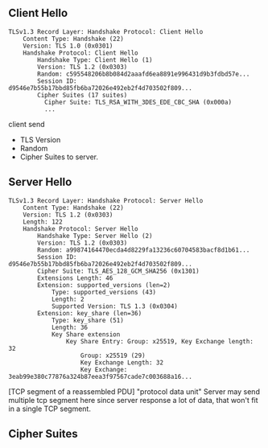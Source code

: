 

## Client Hello
```
TLSv1.3 Record Layer: Handshake Protocol: Client Hello
    Content Type: Handshake (22)
    Version: TLS 1.0 (0x0301)
    Handshake Protocol: Client Hello
        Handshake Type: Client Hello (1)
        Version: TLS 1.2 (0x0303)
        Random: c595548206b8b084d2aaafd6ea8891e996431d9b3fdbd57e...
        Session ID: d9546e7b55b17bbd85fb6ba72026e492eb2f4d703502f809...
        Cipher Suites (17 suites)
          Cipher Suite: TLS_RSA_WITH_3DES_EDE_CBC_SHA (0x000a)
          ...
```
client send
- TLS Version
- Random
- Cipher Suites
to server.

## Server Hello
```
TLSv1.3 Record Layer: Handshake Protocol: Server Hello
    Content Type: Handshake (22)
    Version: TLS 1.2 (0x0303)
    Length: 122
    Handshake Protocol: Server Hello
        Handshake Type: Server Hello (2)
        Version: TLS 1.2 (0x0303)
        Random: a99874164470ecda4d8229fa13236c60704583bacf8d1b61...
        Session ID: d9546e7b55b17bbd85fb6ba72026e492eb2f4d703502f809...
        Cipher Suite: TLS_AES_128_GCM_SHA256 (0x1301)
        Extensions Length: 46
        Extension: supported_versions (len=2)
            Type: supported_versions (43)
            Length: 2
            Supported Version: TLS 1.3 (0x0304)
        Extension: key_share (len=36)
            Type: key_share (51)
            Length: 36
            Key Share extension
                Key Share Entry: Group: x25519, Key Exchange length: 32
                    Group: x25519 (29)
                    Key Exchange Length: 32
                    Key Exchange: 3eab99e380c77876a324b87eea3f97567cade7c003688a16...

```

[TCP segment of a reassembled PDU] "protocol data unit"
Server may send multiple tcp segment here since server response a lot of data, that won't fit in a single TCP segment.


## Cipher Suites

